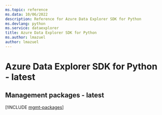```yaml
---
ms.topic: reference
ms.data: 10/06/2022
description: Reference for Azure Data Explorer SDK for Python
ms.devlang: python
ms.service: dataexplorer
title: Azure Data Explorer SDK for Python
ms.author: lmazuel
author: lmazuel
---
```

# Azure Data Explorer SDK for Python - latest

## Management packages - latest
[!INCLUDE [mgmt-packages](data-explorer-mgmt-index.md)]